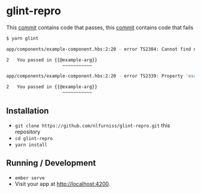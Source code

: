 # glint-repro

This [commit](https://github.com/nlfurniss/glint-repro/commit/f2f9e9b25a0c4490652251d289c8b841cf00cddc#diff-914a242ea234b16c9250b91198c73155c49883d006040a778c107cd7fe829547) contains code that passes, this [commit](https://github.com/nlfurniss/glint-repro/commit/a340b6fdd30a55262d31dae8b6dcb68137afedd7#diff-914a242ea234b16c9250b91198c73155c49883d006040a778c107cd7fe829547) contains code that fails

```sh
$ yarn glint

app/components/example-component.hbs:2:20 - error TS2304: Cannot find name 'arg'.

2   You passed in {{@example-arg}}
                     ~~~~~~~~~~~

app/components/example-component.hbs:2:20 - error TS2339: Property 'example' does not exist on type '{ 'example-arg': string; }'.

2   You passed in {{@example-arg}}
                     ~~~~~~~~~~~
```

## Installation

* `git clone https://github.com/nlfurniss/glint-repro.git` this repository
* `cd glint-repro`
* `yarn install`

## Running / Development

* `ember serve`
* Visit your app at [http://localhost:4200](http://localhost:4200).
